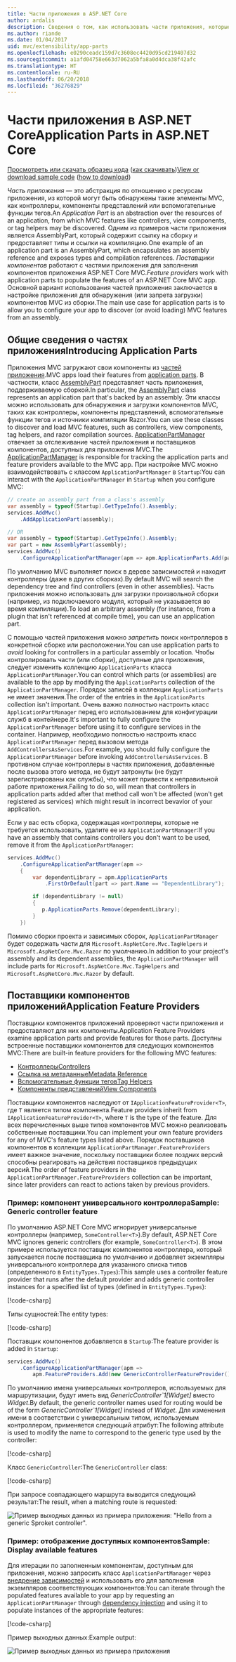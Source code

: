 ```yaml
---
title: Части приложения в ASP.NET Core
author: ardalis
description: Сведения о том, как использовать части приложения, которые являются абстракциями по отношению к ресурсам приложения, для обнаружения или запрета загрузки компонентов из сборки.
ms.author: riande
ms.date: 01/04/2017
uid: mvc/extensibility/app-parts
ms.openlocfilehash: e0290ceadc159d7c3608ec4420d95cd219407d32
ms.sourcegitcommit: a1afd04758e663d7062a5bfa8a0d4dca38f42afc
ms.translationtype: HT
ms.contentlocale: ru-RU
ms.lasthandoff: 06/20/2018
ms.locfileid: "36276829"
---
```

# <a name="application-parts-in-aspnet-core"></a><span data-ttu-id="15389-103">Части приложения в ASP.NET Core</span><span class="sxs-lookup"><span data-stu-id="15389-103">Application Parts in ASP.NET Core</span></span>

<span data-ttu-id="15389-104">[Просмотреть или скачать образец кода](https://github.com/aspnet/Docs/tree/master/aspnetcore/mvc/advanced/app-parts/sample) ([как скачивать](xref:tutorials/index#how-to-download-a-sample))</span><span class="sxs-lookup"><span data-stu-id="15389-104">[View or download sample code](https://github.com/aspnet/Docs/tree/master/aspnetcore/mvc/advanced/app-parts/sample) ([how to download](xref:tutorials/index#how-to-download-a-sample))</span></span>

<span data-ttu-id="15389-105">*Часть приложения* — это абстракция по отношению к ресурсам приложения, из которой могут быть обнаружены такие элементы MVC, как контроллеры, компоненты представлений или вспомогательные функции тегов.</span><span class="sxs-lookup"><span data-stu-id="15389-105">An *Application Part* is an abstraction over the resources of an application, from which MVC features like controllers, view components, or tag helpers may be discovered.</span></span> <span data-ttu-id="15389-106">Одним из примеров части приложения является AssemblyPart, который содержит ссылку на сборку и предоставляет типы и ссылки на компиляцию.</span><span class="sxs-lookup"><span data-stu-id="15389-106">One example of an application part is an AssemblyPart, which encapsulates an assembly reference and exposes types and compilation references.</span></span> <span data-ttu-id="15389-107">*Поставщики компонентов* работают с частями приложения для заполнения компонентов приложения ASP.NET Core MVC.</span><span class="sxs-lookup"><span data-stu-id="15389-107">*Feature providers* work with application parts to populate the features of an ASP.NET Core MVC app.</span></span> <span data-ttu-id="15389-108">Основной вариант использования частей приложения заключается в настройке приложения для обнаружения (или запрета загрузки) компонентов MVC из сборки.</span><span class="sxs-lookup"><span data-stu-id="15389-108">The main use case for application parts is to allow you to configure your app to discover (or avoid loading) MVC features from an assembly.</span></span>

## <a name="introducing-application-parts"></a><span data-ttu-id="15389-109">Общие сведения о частях приложения</span><span class="sxs-lookup"><span data-stu-id="15389-109">Introducing Application Parts</span></span>

<span data-ttu-id="15389-110">Приложения MVC загружают свои компоненты из [частей приложения](/dotnet/api/microsoft.aspnetcore.mvc.applicationparts.applicationpart).</span><span class="sxs-lookup"><span data-stu-id="15389-110">MVC apps load their features from [application parts](/dotnet/api/microsoft.aspnetcore.mvc.applicationparts.applicationpart).</span></span> <span data-ttu-id="15389-111">В частности, класс [AssemblyPart](/dotnet/api/microsoft.aspnetcore.mvc.applicationparts.assemblypart#Microsoft_AspNetCore_Mvc_ApplicationParts_AssemblyPart) представляет часть приложения, поддерживаемую сборкой.</span><span class="sxs-lookup"><span data-stu-id="15389-111">In particular, the [AssemblyPart](/dotnet/api/microsoft.aspnetcore.mvc.applicationparts.assemblypart#Microsoft_AspNetCore_Mvc_ApplicationParts_AssemblyPart) class represents an application part that's backed by an assembly.</span></span> <span data-ttu-id="15389-112">Эти классы можно использовать для обнаружения и загрузки компонентов MVC, таких как контроллеры, компоненты представлений, вспомогательные функции тегов и источники компиляции Razor.</span><span class="sxs-lookup"><span data-stu-id="15389-112">You can use these classes to discover and load MVC features, such as controllers, view components, tag helpers, and razor compilation sources.</span></span> <span data-ttu-id="15389-113">[ApplicationPartManager](/dotnet/api/microsoft.aspnetcore.mvc.applicationparts.applicationpartmanager) отвечает за отслеживание частей приложения и поставщиков компонентов, доступных для приложения MVC.</span><span class="sxs-lookup"><span data-stu-id="15389-113">The [ApplicationPartManager](/dotnet/api/microsoft.aspnetcore.mvc.applicationparts.applicationpartmanager) is responsible for tracking the application parts and feature providers available to the MVC app.</span></span> <span data-ttu-id="15389-114">При настройке MVC можно взаимодействовать с классом `ApplicationPartManager` в `Startup`:</span><span class="sxs-lookup"><span data-stu-id="15389-114">You can interact with the `ApplicationPartManager` in `Startup` when you configure MVC:</span></span>

```csharp
// create an assembly part from a class's assembly
var assembly = typeof(Startup).GetTypeInfo().Assembly;
services.AddMvc()
    .AddApplicationPart(assembly);

// OR
var assembly = typeof(Startup).GetTypeInfo().Assembly;
var part = new AssemblyPart(assembly);
services.AddMvc()
    .ConfigureApplicationPartManager(apm => apm.ApplicationParts.Add(part));
```

<span data-ttu-id="15389-115">По умолчанию MVC выполняет поиск в дереве зависимостей и находит контроллеры (даже в других сборках).</span><span class="sxs-lookup"><span data-stu-id="15389-115">By default MVC will search the dependency tree and find controllers (even in other assemblies).</span></span> <span data-ttu-id="15389-116">Часть приложения можно использовать для загрузки произвольной сборки (например, из подключаемого модуля, который не указывается во время компиляции).</span><span class="sxs-lookup"><span data-stu-id="15389-116">To load an arbitrary assembly (for instance, from a plugin that isn't referenced at compile time), you can use an application part.</span></span>

<span data-ttu-id="15389-117">С помощью частей приложения можно *запретить* поиск контроллеров в конкретной сборке или расположении.</span><span class="sxs-lookup"><span data-stu-id="15389-117">You can use application parts to *avoid* looking for controllers in a particular assembly or location.</span></span> <span data-ttu-id="15389-118">Чтобы контролировать части (или сборки), доступные для приложения, следует изменить коллекцию `ApplicationParts` класса `ApplicationPartManager`.</span><span class="sxs-lookup"><span data-stu-id="15389-118">You can control which parts (or assemblies) are available to the app by modifying the `ApplicationParts` collection of the `ApplicationPartManager`.</span></span> <span data-ttu-id="15389-119">Порядок записей в коллекции `ApplicationParts` не имеет значения.</span><span class="sxs-lookup"><span data-stu-id="15389-119">The order of the entries in the `ApplicationParts` collection isn't important.</span></span> <span data-ttu-id="15389-120">Очень важно полностью настроить класс `ApplicationPartManager` перед его использованием для конфигурации служб в контейнере.</span><span class="sxs-lookup"><span data-stu-id="15389-120">It's important to fully configure the `ApplicationPartManager` before using it to configure services in the container.</span></span> <span data-ttu-id="15389-121">Например, необходимо полностью настроить класс `ApplicationPartManager` перед вызовом метода `AddControllersAsServices`.</span><span class="sxs-lookup"><span data-stu-id="15389-121">For example, you should fully configure the `ApplicationPartManager` before invoking `AddControllersAsServices`.</span></span> <span data-ttu-id="15389-122">В противном случае контроллеры в частях приложения, добавленные после вызова этого метода, не будут затронуты (не будут зарегистрированы как службы), что может привести к неправильной работе приложения.</span><span class="sxs-lookup"><span data-stu-id="15389-122">Failing to do so, will mean that controllers in application parts added after that method call won't be affected (won't get registered as services) which might result in incorrect bevavior of your application.</span></span>

<span data-ttu-id="15389-123">Если у вас есть сборка, содержащая контроллеры, которые не требуется использовать, удалите ее из `ApplicationPartManager`:</span><span class="sxs-lookup"><span data-stu-id="15389-123">If you have an assembly that contains controllers you don't want to be used, remove it from the `ApplicationPartManager`:</span></span>

```csharp
services.AddMvc()
    .ConfigureApplicationPartManager(apm =>
    {
        var dependentLibrary = apm.ApplicationParts
            .FirstOrDefault(part => part.Name == "DependentLibrary");

        if (dependentLibrary != null)
        {
           p.ApplicationParts.Remove(dependentLibrary);
        }
    })
```

<span data-ttu-id="15389-124">Помимо сборки проекта и зависимых сборок, `ApplicationPartManager` будет содержать части для `Microsoft.AspNetCore.Mvc.TagHelpers` и `Microsoft.AspNetCore.Mvc.Razor` по умолчанию.</span><span class="sxs-lookup"><span data-stu-id="15389-124">In addition to your project's assembly and its dependent assemblies, the `ApplicationPartManager` will include parts for `Microsoft.AspNetCore.Mvc.TagHelpers` and `Microsoft.AspNetCore.Mvc.Razor` by default.</span></span>

## <a name="application-feature-providers"></a><span data-ttu-id="15389-125">Поставщики компонентов приложений</span><span class="sxs-lookup"><span data-stu-id="15389-125">Application Feature Providers</span></span>

<span data-ttu-id="15389-126">Поставщики компонентов приложений проверяют части приложения и предоставляют для них компоненты.</span><span class="sxs-lookup"><span data-stu-id="15389-126">Application Feature Providers examine application parts and provide features for those parts.</span></span> <span data-ttu-id="15389-127">Доступны встроенные поставщики компонентов для следующих компонентов MVC:</span><span class="sxs-lookup"><span data-stu-id="15389-127">There are built-in feature providers for the following MVC features:</span></span>

* [<span data-ttu-id="15389-128">Контроллеры</span><span class="sxs-lookup"><span data-stu-id="15389-128">Controllers</span></span>](/dotnet/api/microsoft.aspnetcore.mvc.controllers.controllerfeatureprovider)
* [<span data-ttu-id="15389-129">Ссылка на метаданные</span><span class="sxs-lookup"><span data-stu-id="15389-129">Metadata Reference</span></span>](/dotnet/api/microsoft.aspnetcore.mvc.razor.compilation.metadatareferencefeatureprovider)
* [<span data-ttu-id="15389-130">Вспомогательные функции тегов</span><span class="sxs-lookup"><span data-stu-id="15389-130">Tag Helpers</span></span>](/dotnet/api/microsoft.aspnetcore.mvc.razor.taghelpers.taghelperfeatureprovider)
* [<span data-ttu-id="15389-131">Компоненты представлений</span><span class="sxs-lookup"><span data-stu-id="15389-131">View Components</span></span>](/dotnet/api/microsoft.aspnetcore.mvc.viewcomponents.viewcomponentfeatureprovider)

<span data-ttu-id="15389-132">Поставщики компонентов наследуют от `IApplicationFeatureProvider<T>`, где `T` является типом компонента.</span><span class="sxs-lookup"><span data-stu-id="15389-132">Feature providers inherit from `IApplicationFeatureProvider<T>`, where `T` is the type of the feature.</span></span> <span data-ttu-id="15389-133">Для всех перечисленных выше типов компонентов MVC можно реализовать собственные поставщики.</span><span class="sxs-lookup"><span data-stu-id="15389-133">You can implement your own feature providers for any of MVC's feature types listed above.</span></span> <span data-ttu-id="15389-134">Порядок поставщиков компонентов в коллекции `ApplicationPartManager.FeatureProviders` имеет важное значение, поскольку поставщики более поздних версий способны реагировать на действия поставщиков предыдущих версий.</span><span class="sxs-lookup"><span data-stu-id="15389-134">The order of feature providers in the `ApplicationPartManager.FeatureProviders` collection can be important, since later providers can react to actions taken by previous providers.</span></span>

### <a name="sample-generic-controller-feature"></a><span data-ttu-id="15389-135">Пример: компонент универсального контроллера</span><span class="sxs-lookup"><span data-stu-id="15389-135">Sample: Generic controller feature</span></span>

<span data-ttu-id="15389-136">По умолчанию ASP.NET Core MVC игнорирует универсальные контроллеры (например, `SomeController<T>`).</span><span class="sxs-lookup"><span data-stu-id="15389-136">By default, ASP.NET Core MVC ignores generic controllers (for example, `SomeController<T>`).</span></span> <span data-ttu-id="15389-137">В этом примере используется поставщик компонентов контроллера, который запускается после поставщика по умолчанию и добавляет экземпляры универсального контроллера для указанного списка типов (определенного в `EntityTypes.Types`):</span><span class="sxs-lookup"><span data-stu-id="15389-137">This sample uses a controller feature provider that runs after the default provider and adds generic controller instances for a specified list of types (defined in `EntityTypes.Types`):</span></span>

[!code-csharp[](./app-parts/sample/AppPartsSample/GenericControllerFeatureProvider.cs?highlight=13&range=18-36)]

<span data-ttu-id="15389-138">Типы сущностей:</span><span class="sxs-lookup"><span data-stu-id="15389-138">The entity types:</span></span>

[!code-csharp[](./app-parts/sample/AppPartsSample/Model/EntityTypes.cs?range=6-16)]

<span data-ttu-id="15389-139">Поставщик компонентов добавляется в `Startup`:</span><span class="sxs-lookup"><span data-stu-id="15389-139">The feature provider is added in `Startup`:</span></span>

```csharp
services.AddMvc()
    .ConfigureApplicationPartManager(apm => 
        apm.FeatureProviders.Add(new GenericControllerFeatureProvider()));
```

<span data-ttu-id="15389-140">По умолчанию имена универсальных контроллеров, используемых для маршрутизации, будут иметь вид *GenericController\`1[Widget]* вместо *Widget*.</span><span class="sxs-lookup"><span data-stu-id="15389-140">By default, the generic controller names used for routing would be of the form *GenericController\`1[Widget]* instead of *Widget*.</span></span> <span data-ttu-id="15389-141">Для изменения имени в соответствии с универсальным типом, используемым контроллером, применяется следующий атрибут:</span><span class="sxs-lookup"><span data-stu-id="15389-141">The following attribute is used to modify the name to correspond to the generic type used by the controller:</span></span>

[!code-csharp[](./app-parts/sample/AppPartsSample/GenericControllerNameConvention.cs)]

<span data-ttu-id="15389-142">Класс `GenericController`:</span><span class="sxs-lookup"><span data-stu-id="15389-142">The `GenericController` class:</span></span>

[!code-csharp[](./app-parts/sample/AppPartsSample/GenericController.cs?highlight=5-6)]

<span data-ttu-id="15389-143">При запросе совпадающего маршрута выводится следующий результат:</span><span class="sxs-lookup"><span data-stu-id="15389-143">The result, when a matching route is requested:</span></span>

![Пример выходных данных из примера приложения: "Hello from a generic Sproket controller".](app-parts/_static/generic-controller.png)

### <a name="sample-display-available-features"></a><span data-ttu-id="15389-145">Пример: отображение доступных компонентов</span><span class="sxs-lookup"><span data-stu-id="15389-145">Sample: Display available features</span></span>

<span data-ttu-id="15389-146">Для итерации по заполненным компонентам, доступным для приложения, можно запросить класс `ApplicationPartManager` через [внедрение зависимостей](../../fundamentals/dependency-injection.md) и использовать его для заполнения экземпляров соответствующих компонентов:</span><span class="sxs-lookup"><span data-stu-id="15389-146">You can iterate through the populated features available to your app by requesting an `ApplicationPartManager` through [dependency injection](../../fundamentals/dependency-injection.md) and using it to populate instances of the appropriate features:</span></span>

[!code-csharp[](./app-parts/sample/AppPartsSample/Controllers/FeaturesController.cs?highlight=16,25-27)]

<span data-ttu-id="15389-147">Пример выходных данных:</span><span class="sxs-lookup"><span data-stu-id="15389-147">Example output:</span></span>

![Пример выходных данных из примера приложения](app-parts/_static/available-features.png)
